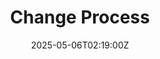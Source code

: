 ---
title: Change Process
linkTitle: Change Process
date: '2025-05-06T02:19:00Z'
weight: 1
description: The change management process involves submitting a Request for Change
  (RFC), conducting an initial review, assessing impact, obtaining approval, planning,
  implementing, testing, and closing the change, followed by a post-implementation
  review to evaluate effectiveness and lessons learned.
draft: false
ref: change-process
---